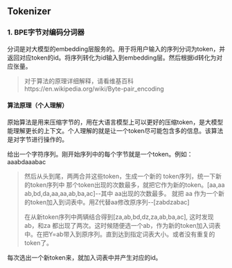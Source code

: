 ## Tokenizer

### 1. BPE字节对编码分词器

分词是对大模型的embedding层服务的。用于将用户输入的序列分词为token，并返回对应token的id。将序列转化为id输入到embedding层。然后根据id转化为对应张量。

> 对于算法的原理详细解释，请看维基百科https://en.wikipedia.org/wiki/Byte-pair_encoding



#### 算法原理（个人理解）

原始算法是用来压缩字节的，用在大语言模型上可以更好的压缩token，是大模型能理解更长的上下文。个人理解的就是让一个token尽可能包含多的信息。该算法是对字节进行操作的。

给出一个字符序列。刚开始序列中的每个字节就是一个token。例如：aaabdaaabac

> 然后从头到尾，两两合并这些token，生成一个新的 token序列，统一下新的token序列中 那个token出现的次数最多，就把它作为新的token。[aa,aa ab,bd,da,aa,aa,ab,ba,ac]--其中 aa出现的次数最多。
> 就把 aa 作为一个新的token加入到词表中。用Z代替aa修改原序列--[zabdzabac]
>
> 在从新token序列中两辆结合得到[za,ab,bd,dz,za,ab,ba,ac], 这时发现ab，和za 都出现了两次。这时候随便选一个ab，作为新的token加入词表中。在把Y=ab带入到原序列。直到达到指定词表大小。或者没有重复的token了。

每次选出一个新token来，就加入词表中并产生对应的id。



